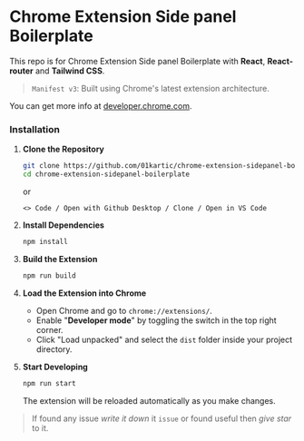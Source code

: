 # Chrome Extension Side panel Boilerplate

This repo is for Chrome Extension Side panel Boilerplate with **React**, **React-router** and **Tailwind CSS**.

> `Manifest v3`: Built using Chrome's latest extension architecture.

You can get more info at [developer.chrome.com](https://developer.chrome.com/docs/extensions).

### Installation

1. **Clone the Repository**
    ```bash
    git clone https://github.com/01kartic/chrome-extension-sidepanel-boilerplate.git
    cd chrome-extension-sidepanel-boilerplate
    ```
    or
    ```
    <> Code / Open with Github Desktop / Clone / Open in VS Code
    ``` 

2. **Install Dependencies**
    ```bash
    npm install
    ```

3. **Build the Extension**
    ```bash
    npm run build
    ```

4. **Load the Extension into Chrome**
    - Open Chrome and go to `chrome://extensions/`.
    - Enable "**Developer mode**" by toggling the switch in the top right corner.
    - Click "Load unpacked" and select the `dist` folder inside your project directory.

5. **Start Developing**
    ```bash
    npm run start
    ```
    The extension will be reloaded automatically as you make changes.

> If found any issue *write it down* it `issue` or found useful then *give star* to it.
